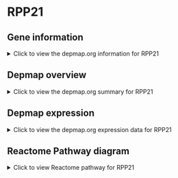 <h1>RPP21</h1>

<h2>Gene information</h2>
<details>
  <summary>Click to view the depmap.org information for RPP21</summary>
  <iframe src="https://depmap.org/portal/gene/RPP21?tab=about" style="border:none;width:100%;height:800px"></iframe>
</details>

<h2>Depmap overview</h2>
<details>
  <summary>Click to view the depmap.org summary for RPP21</summary>
  <iframe src="https://depmap.org/portal/gene/RPP21?tab=overview" style="border:none;width:100%;height:800px"></iframe>
</details>

<h2>Depmap expression</h2>
<details>
  <summary>Click to view the depmap.org expression data for RPP21</summary>
  <iframe src="https://depmap.org/portal/gene/RPP21?tab=characterization" style="border:none;width:100%;height:800px"></iframe>
</details>



<h2>Reactome Pathway diagram</h2>
<details>
  <summary>Click to view Reactome pathway for RPP21</summary>
  <p>Major pathway of rRNA processing in the nucleolus and cytosol</p>
  <iframe src="https://reactome.org/PathwayBrowser/#/R-HSA-6791226" style="border:none;width:100%;height:800px"></iframe>
</details>



